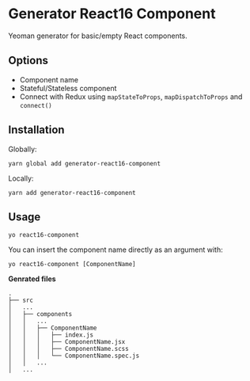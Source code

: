 # Generator React16 Component

Yeoman generator for basic/empty React components.

## Options

* Component name
* Stateful/Stateless component
* Connect with Redux using `mapStateToProps`, `mapDispatchToProps` and `connect()`

## Installation

Globally:
```
yarn global add generator-react16-component
```
Locally:
```
yarn add generator-react16-component
```

## Usage
```
yo react16-component
```

You can insert the component name directly as an argument with:
```
yo react16-component [ComponentName]
```

**Genrated files**

```
.
├── src
│   ...
│   ├── components
│   │   ...
│   │   ├── ComponentName
│   │   │   ├── index.js
│   │   │   ├── ComponentName.jsx
│   │   │   ├── ComponentName.scss
│   │   │   └── ComponentName.spec.js
│   │   ...
│   ...
```
